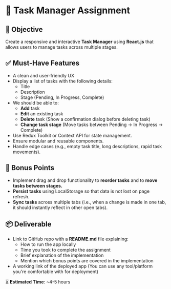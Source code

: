 # 🚀 Task Manager Assignment  

## 🎯 Objective  
Create a responsive and interactive **Task Manager** using **React.js** that allows users to manage tasks across multiple stages.  

## ✅ Must-Have Features 
- A clean and user-friendly UX
- Display a list of tasks with the following details:  
  - Title  
  - Description  
  - Stage (Pending, In Progress, Complete)  
- We should be able to:  
  - **Add** task  
  - **Edit** an existing task  
  - **Delete** task (Show a confirmation dialog before deleting task)  
  - **Change task stage** (Move tasks between Pending → In Progress → Complete)  
- Use Redux Toolkit or Context API for state management.  
- Ensure modular and reusable components.  
- Handle edge cases (e.g., empty task title, long descriptions, rapid task movements).  

## 🌟 Bonus Points  
- Implement drag and drop functionality to **reorder tasks** and to **move tasks between stages.**  
- **Persist tasks** using LocalStorage so that data is not lost on page refresh.  
- **Sync tasks** across multiple tabs (i.e., when a change is made in one tab, it should instantly reflect in other open tabs).
  

## 📦 Deliverable  
- Link to GitHub repo with a **README.md** file explaining:  
  - How to run the app locally
  - Time you took to complete the assignment
  - Brief explanation of the implementation  
  - Mention which bonus points are covered in the implementation  
- A working link of the deployed app (You can use any tool/platform you're comfortable with for deployment)  


⏳ **Estimated Time**: ~4-5 hours  
